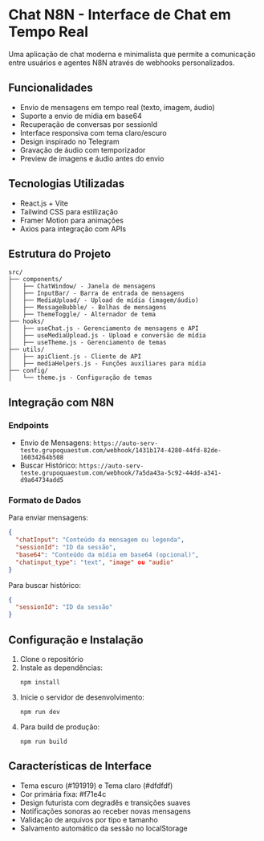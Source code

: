 # Chat N8N - Interface de Chat em Tempo Real

Uma aplicação de chat moderna e minimalista que permite a comunicação entre usuários e agentes N8N através de webhooks personalizados.

## Funcionalidades

- Envio de mensagens em tempo real (texto, imagem, áudio)
- Suporte a envio de mídia em base64
- Recuperação de conversas por sessionId
- Interface responsiva com tema claro/escuro
- Design inspirado no Telegram
- Gravação de áudio com temporizador
- Preview de imagens e áudio antes do envio

## Tecnologias Utilizadas

- React.js + Vite
- Tailwind CSS para estilização 
- Framer Motion para animações
- Axios para integração com APIs

## Estrutura do Projeto

```
src/
├── components/
│   ├── ChatWindow/ - Janela de mensagens
│   ├── InputBar/ - Barra de entrada de mensagens
│   ├── MediaUpload/ - Upload de mídia (imagem/áudio)
│   ├── MessageBubble/ - Bolhas de mensagens
│   ├── ThemeToggle/ - Alternador de tema
├── hooks/
│   ├── useChat.js - Gerenciamento de mensagens e API
│   ├── useMediaUpload.js - Upload e conversão de mídia
│   ├── useTheme.js - Gerenciamento de temas
├── utils/
│   ├── apiClient.js - Cliente de API
│   ├── mediaHelpers.js - Funções auxiliares para mídia
├── config/
│   └── theme.js - Configuração de temas
```

## Integração com N8N

### Endpoints

- Envio de Mensagens: `https://auto-serv-teste.grupoquaestum.com/webhook/1431b174-4280-44fd-82de-16034264b508`
- Buscar Histórico: `https://auto-serv-teste.grupoquaestum.com/webhook/7a5da43a-5c92-44dd-a341-d9a64734add5`

### Formato de Dados

Para enviar mensagens:
```json
{
  "chatInput": "Conteúdo da mensagem ou legenda",
  "sessionId": "ID da sessão",
  "base64": "Conteúdo da mídia em base64 (opcional)",
  "chatinput_type": "text", "image" ou "audio"
}
```

Para buscar histórico:
```json
{
  "sessionId": "ID da sessão"
}
```

## Configuração e Instalação

1. Clone o repositório
2. Instale as dependências:
   ```
   npm install
   ```
3. Inicie o servidor de desenvolvimento:
   ```
   npm run dev
   ```
4. Para build de produção:
   ```
   npm run build
   ```

## Características de Interface

- Tema escuro (#191919) e Tema claro (#dfdfdf)
- Cor primária fixa: #f71e4c
- Design futurista com degradês e transições suaves
- Notificações sonoras ao receber novas mensagens
- Validação de arquivos por tipo e tamanho
- Salvamento automático da sessão no localStorage
